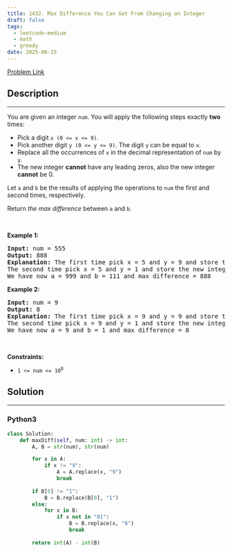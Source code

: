 ```yaml
---
title: 1432. Max Difference You Can Get From Changing an Integer
draft: false
tags: 
  - leetcode-medium
  - math
  - greedy
date: 2025-06-15
---
```


[Problem Link](https://leetcode.com/problems/max-difference-you-can-get-from-changing-an-integer/)

## Description

---
<p>You are given an integer <code>num</code>. You will apply the following steps exactly <strong>two</strong> times:</p>

<ul>
	<li>Pick a digit <code>x (0 &lt;= x &lt;= 9)</code>.</li>
	<li>Pick another digit <code>y (0 &lt;= y &lt;= 9)</code>. The digit <code>y</code> can be equal to <code>x</code>.</li>
	<li>Replace all the occurrences of <code>x</code> in the decimal representation of <code>num</code> by <code>y</code>.</li>
	<li>The new integer <strong>cannot</strong> have any leading zeros, also the new integer <strong>cannot</strong> be 0.</li>
</ul>

<p>Let <code>a</code> and <code>b</code> be the results of applying the operations to <code>num</code> the first and second times, respectively.</p>

<p>Return <em>the max difference</em> between <code>a</code> and <code>b</code>.</p>

<p>&nbsp;</p>
<p><strong class="example">Example 1:</strong></p>

<pre>
<strong>Input:</strong> num = 555
<strong>Output:</strong> 888
<strong>Explanation:</strong> The first time pick x = 5 and y = 9 and store the new integer in a.
The second time pick x = 5 and y = 1 and store the new integer in b.
We have now a = 999 and b = 111 and max difference = 888
</pre>

<p><strong class="example">Example 2:</strong></p>

<pre>
<strong>Input:</strong> num = 9
<strong>Output:</strong> 8
<strong>Explanation:</strong> The first time pick x = 9 and y = 9 and store the new integer in a.
The second time pick x = 9 and y = 1 and store the new integer in b.
We have now a = 9 and b = 1 and max difference = 8
</pre>

<p>&nbsp;</p>
<p><strong>Constraints:</strong></p>

<ul>
	<li><code>1 &lt;= num &lt;= 10<sup>8</sup></code></li>
</ul>


## Solution

---
### Python3
``` py title='max-difference-you-can-get-from-changing-an-integer'
class Solution:
    def maxDiff(self, num: int) -> int:
        A, B = str(num), str(num)

        for x in A:
            if x != "9":
                A = A.replace(x, "9")
                break
        
        if B[0] != "1":
            B = B.replace(B[0], "1")
        else:
            for x in B:
                if x not in "01":
                    B = B.replace(x, "0")
                    break
        
        return int(A) - int(B)
```

